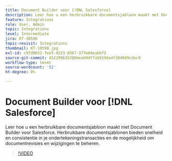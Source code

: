 ```yaml
---
title: Document Builder voor [!DNL Salesforce]
description: Leer hoe u een herbruikbare documentsjabloon maakt met Document Builder voor Salesforce
feature: Integrations
role: User, Admin
topic: Integrations
level: Intermediate
jira: KT-10598
topic-revisit: Integrations
thumbnail: KT-10598.jpg
exl-id: c97d0652-fee5-4533-8567-377e04eabbf2
source-git-commit: 452299b2b786beab9df7a5019da4f3840d9cdec9
workflow-type: tm+mt
source-wordcount: '52'
ht-degree: 0%

---
```


# Document Builder voor [!DNL Salesforce]

Leer hoe u een herbruikbare documentsjabloon maakt met Document Builder voor Salesforce. Herbruikbare documentsjablonen bieden snelheid en consistentie in je ondertekeningstransacties en de mogelijkheid om documentrevisies en wijzigingen te beheren.

>[!VIDEO](https://video.tv.adobe.com/v/3409414?quality=12&learn=on&hidetitle=true)
